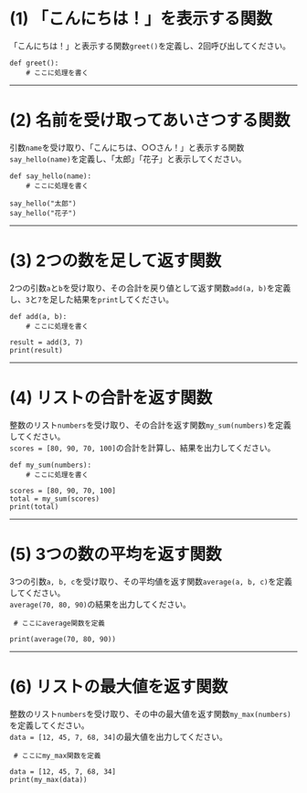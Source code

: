 # (1) 「こんにちは！」を表示する関数

「こんにちは！」と表示する関数`greet()`を定義し、2回呼び出してください。

```python:template
def greet():
    # ここに処理を書く
```

---

# (2) 名前を受け取ってあいさつする関数

引数`name`を受け取り、「こんにちは、○○さん！」と表示する関数`say_hello(name)`を定義し、「太郎」「花子」と表示してください。

```python:template
def say_hello(name):
    # ここに処理を書く

say_hello("太郎")
say_hello("花子")
```

---

# (3) 2つの数を足して返す関数

2つの引数`a`と`b`を受け取り、その合計を戻り値として返す関数`add(a, b)`を定義し、`3`と`7`を足した結果を`print`してください。

```python:template
def add(a, b):
    # ここに処理を書く

result = add(3, 7)
print(result)
```

---

# (4) リストの合計を返す関数

整数のリスト`numbers`を受け取り、その合計を返す関数`my_sum(numbers)`を定義してください。  
`scores = [80, 90, 70, 100]`の合計を計算し、結果を出力してください。

```python:template
def my_sum(numbers):
    # ここに処理を書く

scores = [80, 90, 70, 100]
total = my_sum(scores)
print(total)
```

---

# (5) 3つの数の平均を返す関数

3つの引数`a, b, c`を受け取り、その平均値を返す関数`average(a, b, c)`を定義してください。  
`average(70, 80, 90)`の結果を出力してください。

```python:template
 # ここにaverage関数を定義

print(average(70, 80, 90))
```

---

# (6) リストの最大値を返す関数

整数のリスト`numbers`を受け取り、その中の最大値を返す関数`my_max(numbers)`を定義してください。  
`data = [12, 45, 7, 68, 34]`の最大値を出力してください。

```python:template
 # ここにmy_max関数を定義

data = [12, 45, 7, 68, 34]
print(my_max(data))
```
